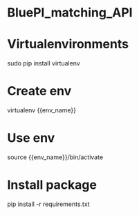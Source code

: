 # BluePI_matching_API

# Virtualenvironments
sudo pip install virtualenv
# Create env
virtualenv {{env_name}}
# Use env
source {{env_name}}/bin/activate

# Install package
pip install -r requirements.txt
